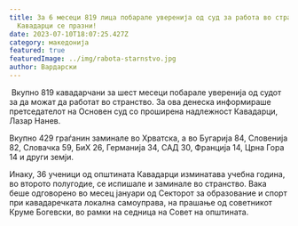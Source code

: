 ```yaml
---
title: За 6 месеци 819 лица побарале уверенија од суд за работа во странство –
  Кавадарци се празни!
date: 2023-07-10T18:07:25.427Z
category: македонија
featured: true
featuredImage: ../img/rabota-starnstvo.jpg
author: Вардарски
---
```

<!--StartFragment-->

 Вкупно 819 кавадарчани за шест месеци побарале уверенија од судот за да можат да работат во странство. За ова денеска информираше претседателот на Основен суд со проширена надлежност Кавадарци, Лазар Нанев.  

Вкупно 429 граѓанин заминале во Хрватска, а во Бугарија 84, Словенија 82, Словачка 59, БиХ 26, Германија 34, САД 30, Франција 14, Црна Гора 14 и други земји. 

Инаку, 36 ученици од општината Кавадарци изминатава учебна година, во второто полугодие, се испишале и заминале во странство. Вака беше одговорено во месец јануари од Секторот за образование и спорт при кавадаречката локална самоуправа, на прашање од советникот Круме Богевски, во рамки на седница на Совет на општината.

<!--EndFragment-->